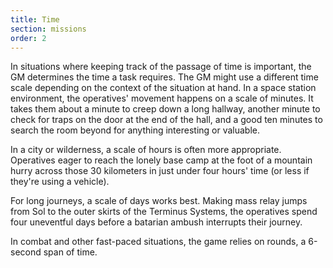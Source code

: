 ```yaml
---
title: Time
section: missions
order: 2
---
```

In situations where keeping track of the passage of time is important, the GM determines the time a task requires. The
GM might use a different time scale depending on the context of the situation at hand. In a space station environment,
the operatives' movement happens on a scale of minutes. It takes them about a minute to creep down a long hallway,
another minute to check for traps on the door at the end of the hall, and a good ten minutes to search the room
beyond for anything interesting or valuable.

In a city or wilderness, a scale of hours is often more appropriate. Operatives eager to reach the lonely base camp at
the foot of a mountain hurry across those 30 kilometers in just under four hours' time (or less if they're using a vehicle).

For long journeys, a scale of days works best. Making mass relay jumps from Sol to the outer skirts of the Terminus Systems,
the operatives spend four uneventful days before a batarian ambush interrupts their journey.

In combat and other fast-paced situations, the game relies on rounds, a 6-second span of time.

<me-source-reference pages="84"></me-source-reference>
